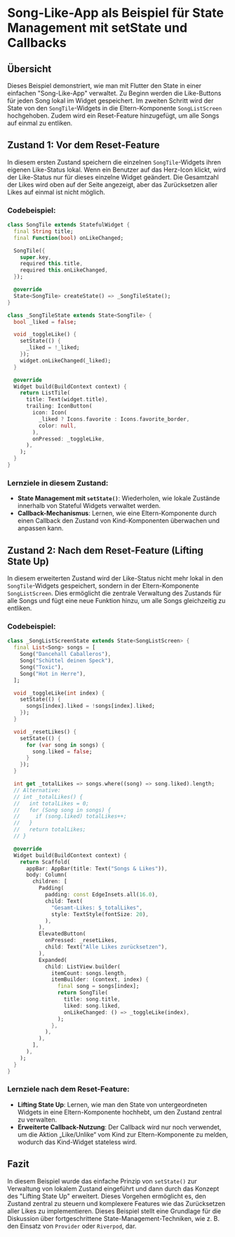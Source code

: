 # Song-Like-App als Beispiel für State Management mit setState und Callbacks

## Übersicht

Dieses Beispiel demonstriert, wie man mit Flutter den State in einer einfachen "Song-Like-App" verwaltet. Zu Beginn werden die Like-Buttons für jeden Song lokal im Widget gespeichert. Im zweiten Schritt wird der State von den `SongTile`-Widgets in die Eltern-Komponente `SongListScreen` hochgehoben. Zudem wird ein Reset-Feature hinzugefügt, um alle Songs auf einmal zu entliken.

## Zustand 1: Vor dem Reset-Feature

In diesem ersten Zustand speichern die einzelnen `SongTile`-Widgets ihren eigenen Like-Status lokal. Wenn ein Benutzer auf das Herz-Icon klickt, wird der Like-Status nur für dieses einzelne Widget geändert. Die Gesamtzahl der Likes wird oben auf der Seite angezeigt, aber das Zurücksetzen aller Likes auf einmal ist nicht möglich.

### Codebeispiel:

```dart
class SongTile extends StatefulWidget {
  final String title;
  final Function(bool) onLikeChanged;

  SongTile({
    super.key,
    required this.title,
    required this.onLikeChanged,
  });

  @override
  State<SongTile> createState() => _SongTileState();
}

class _SongTileState extends State<SongTile> {
  bool _liked = false;

  void _toggleLike() {
    setState(() {
      _liked = !_liked;
    });
    widget.onLikeChanged(_liked);
  }

  @override
  Widget build(BuildContext context) {
    return ListTile(
      title: Text(widget.title),
      trailing: IconButton(
        icon: Icon(
          _liked ? Icons.favorite : Icons.favorite_border,
          color: null,
        ),
        onPressed: _toggleLike,
      ),
    );
  }
}
```

### Lernziele in diesem Zustand:
- **State Management mit `setState()`**: Wiederholen, wie lokale Zustände innerhalb von Stateful Widgets verwaltet werden.
- **Callback-Mechanismus**: Lernen, wie eine Eltern-Komponente durch einen Callback den Zustand von Kind-Komponenten überwachen und anpassen kann.

## Zustand 2: Nach dem Reset-Feature (Lifting State Up)

In diesem erweiterten Zustand wird der Like-Status nicht mehr lokal in den `SongTile`-Widgets gespeichert, sondern in der Eltern-Komponente `SongListScreen`. Dies ermöglicht die zentrale Verwaltung des Zustands für alle Songs und fügt eine neue Funktion hinzu, um alle Songs gleichzeitig zu entliken.

### Codebeispiel:

```dart
class _SongListScreenState extends State<SongListScreen> {
  final List<Song> songs = [
    Song("Dancehall Caballeros"),
    Song("Schüttel deinen Speck"),
    Song("Toxic"),
    Song("Hot in Herre"),
  ];

  void _toggleLike(int index) {
    setState(() {
      songs[index].liked = !songs[index].liked;
    });
  }

  void _resetLikes() {
    setState(() {
      for (var song in songs) {
        song.liked = false;
      }
    });
  }

  int get _totalLikes => songs.where((song) => song.liked).length;
  // Alternative:
  // int _totalLikes() {
  //   int totalLikes = 0;
  //   for (Song song in songs) {
  //     if (song.liked) totalLikes++;
  //   }
  //   return totalLikes;
  // }

  @override
  Widget build(BuildContext context) {
    return Scaffold(
      appBar: AppBar(title: Text("Songs & Likes")),
      body: Column(
        children: [
          Padding(
            padding: const EdgeInsets.all(16.0),
            child: Text(
              "Gesamt-Likes: $_totalLikes",
              style: TextStyle(fontSize: 20),
            ),
          ),
          ElevatedButton(
            onPressed: _resetLikes,
            child: Text("Alle Likes zurücksetzen"),
          ),
          Expanded(
            child: ListView.builder(
              itemCount: songs.length,
              itemBuilder: (context, index) {
                final song = songs[index];
                return SongTile(
                  title: song.title,
                  liked: song.liked,
                  onLikeChanged: () => _toggleLike(index),
                );
              },
            ),
          ),
        ],
      ),
    );
  }
}
```

### Lernziele nach dem Reset-Feature:
- **Lifting State Up**: Lernen, wie man den State von untergeordneten Widgets in eine Eltern-Komponente hochhebt, um den Zustand zentral zu verwalten.
- **Erweiterte Callback-Nutzung**: Der Callback wird nur noch verwendet, um die Aktion „Like/Unlike“ vom Kind zur Eltern-Komponente zu melden, wodurch das Kind-Widget stateless wird.

## Fazit

In diesem Beispiel wurde das einfache Prinzip von `setState()` zur Verwaltung von lokalem Zustand eingeführt und dann durch das Konzept des "Lifting State Up" erweitert. Dieses Vorgehen ermöglicht es, den Zustand zentral zu steuern und komplexere Features wie das Zurücksetzen aller Likes zu implementieren. Dieses Beispiel stellt eine Grundlage für die Diskussion über fortgeschrittene State-Management-Techniken, wie z. B. den Einsatz von `Provider` oder `Riverpod`, dar.
